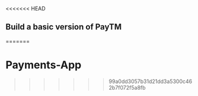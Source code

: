 <<<<<<< HEAD

## Build a basic version of PayTM
=======
# Payments-App
>>>>>>> 99a0dd3057b31d21dd3a5300c462b7f072f5a8fb
